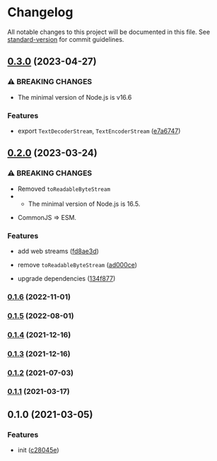 # Changelog

All notable changes to this project will be documented in this file. See [standard-version](https://github.com/conventional-changelog/standard-version) for commit guidelines.

## [0.3.0](https://github.com/BlackGlory/extra-stream/compare/v0.2.0...v0.3.0) (2023-04-27)


### ⚠ BREAKING CHANGES

* The minimal version of Node.js is v16.6

### Features

* export `TextDecoderStream`, `TextEncoderStream` ([e7a6747](https://github.com/BlackGlory/extra-stream/commit/e7a6747523eccf0854fe5abc8cee80f29fee049b))

## [0.2.0](https://github.com/BlackGlory/extra-stream/compare/v0.1.6...v0.2.0) (2023-03-24)


### ⚠ BREAKING CHANGES

* Removed `toReadableByteStream`
* - The minimal version of Node.js is 16.5.
- CommonJS => ESM.

### Features

* add web streams ([fd8ae3d](https://github.com/BlackGlory/extra-stream/commit/fd8ae3d021d4e9e297925eb06521bc1bcba2c732))


* remove `toReadableByteStream` ([ad000ce](https://github.com/BlackGlory/extra-stream/commit/ad000ce857167ffc9c26b2a2f86e5d321eb23508))
* upgrade dependencies ([134f877](https://github.com/BlackGlory/extra-stream/commit/134f877e5b2cdca0dc47f88a037551ec91a7fd81))

### [0.1.6](https://github.com/BlackGlory/extra-stream/compare/v0.1.5...v0.1.6) (2022-11-01)

### [0.1.5](https://github.com/BlackGlory/extra-stream/compare/v0.1.4...v0.1.5) (2022-08-01)

### [0.1.4](https://github.com/BlackGlory/extra-stream/compare/v0.1.3...v0.1.4) (2021-12-16)

### [0.1.3](https://github.com/BlackGlory/extra-stream/compare/v0.1.2...v0.1.3) (2021-12-16)

### [0.1.2](https://github.com/BlackGlory/extra-stream/compare/v0.1.1...v0.1.2) (2021-07-03)

### [0.1.1](https://github.com/BlackGlory/extra-stream/compare/v0.1.0...v0.1.1) (2021-03-17)

## 0.1.0 (2021-03-05)


### Features

* init ([c28045e](https://github.com/BlackGlory/extra-stream/commit/c28045e7ae2f244b6c069b56ed2f3cd701268d68))
